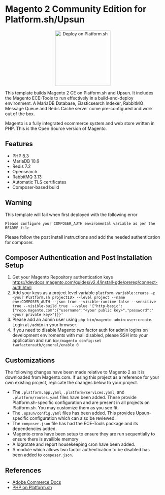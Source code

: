 # Magento 2 Community Edition for Platform.sh/Upsun

<p align="center">
<a href="https://console.platform.sh/projects/create-project?template=https://raw.githubusercontent.com/platformsh/template-builder/master/templates/magento2ce/.platform.template.yaml&utm_content=magento2ce&utm_source=github&utm_medium=button&utm_campaign=deploy_on_platform">
    <img src="https://platform.sh/images/deploy/lg-blue.svg" alt="Deploy on Platform.sh" width="180px" />
</a>
</p>

This template builds Magento 2 CE on Platform.sh and Upsun.  It includes the Magento ECE-Tools to run effectively in a build-and-deploy environment.  A MariaDB Database, Elasticsearch Indexer, RabbitMQ Message Queue and Redis Cache server come pre-configured and work out of the box. 

Magento is a fully integrated ecommerce system and web store written in PHP.  This is the Open Source version of Magento.

## Features

* PHP 8.3
* MariaDB 10.6
* Redis 7.2
* Opensearch
* RabbitMQ 3.13
* Automatic TLS certificates
* Composer-based build

## Warning

This template will fail when first deployed with the following error

```
Please configure your COMPOSER_AUTH enviromental variable as per the README file
```
Please follow the post install instructions and add the needed authentication for composer.

## Composer Authentication and Post Installation Setup

1. Get your Magento Repository authentication keys https://devdocs.magento.com/guides/v2.4/install-gde/prereq/connect-auth.html
2. Add your keys as a project level variable `platform variable:create -p <your Platform.sh projectID> --level project --name env:COMPOSER_AUTH --json true --visible-runtime false --sensitive true --visible-build true  --value '{"http-basic":{"repo.magento.com":{"username":"<your public key>","password":"<your private key>"}}}'`    
3. Please add an admin user using `php bin/magento admin:user:create`.  Login at `/admin` in your browser. 
4. If you need to disable Magento two factor auth for admin logins on development enviroments with mail disabled, please SSH into your application and run `bin/magento config:set twofactorauth/general/enable 0` 

## Customizations

The following changes have been made relative to Magento 2 as it is downloaded from Magento.com.  If using this project as a reference for your own existing project, replicate the changes below to your project.

* The `.platform.app.yaml`, `.platform/services.yaml`, and `.platform/routes.yaml` files have been added.  These provide Platform.sh-specific configuration and are present in all projects on Platform.sh.  You may customize them as you see fit.
* The `.upsun/config.yaml` files has been added. This provides Upsun-specific configuration which can also be reviewed.
* The `composer.json` file has had the ECE-Tools package and its dependencies added.
* Magento crons have been setup to ensure they are run sequentially to ensure there is availible memory
* A logrotate and report housekeeping cron have been added.
* A module which allows two factor authentication to be disabled has been added to `composer.json`.

## References

* [Adobe Commerce Docs](https://experienceleague.adobe.com/en/docs/commerce)
* [PHP on Platform.sh](https://docs.platform.sh/languages/php.html)
